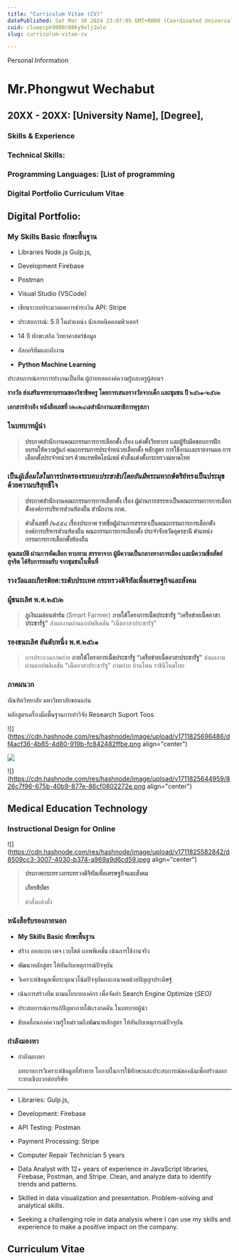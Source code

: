 ```yaml
---
title: "Curriculum Vitae (CV)"
datePublished: Sat Mar 30 2024 23:07:05 GMT+0000 (Coordinated Universal Time)
cuid: cluepcpk9000c08ky9xlj2wlo
slug: curriculum-vitae-cv

---
```


Personal Information

# Mr.Phongwut Wechabut

## 20XX - 20XX: \[University Name\], \[Degree\],

### Skills & Experience

### Technical Skills:

### Programming Languages: \[List of programming

### Digital Portfolio **Curriculum Vitae**

## Digital Portfolio:

### **My Skills Basic ทักษะพื้นฐาน**

* Libraries Node.js Gulp.js,
    
* Development Firebase
    
* Postman
    
* Visual Studio (VSCode)
    
* เขียนระบบประมวลผลการชำระเงิน API: Stripe
    
* ประสบการณ์: 5 ปี ในตำแหน่ง นักเทคนิคคอมพิวเตอร์
    
* 14 ปี ทักษะสกิล วิทยาศาสตร์ข้อมูล
    
* อัลกอริทึมและผังงาน
    
* **Python Machine Learning**
    

ประสบการณ์การการทำงานเป็นทีม ผู้ถ่ายทอดองค์ความรู้เเละครูผู้สอนฯ

**รางวัล ส่งเสริมจรรยาบรรณของวิชาชีพครู โดยการเสนอรางวัลจากเด็ก เเละชุมชน ปี ๒๕๖๑-๒๕๖๒**

**เอกสารอ้างอิง หนังสือเลขที่ ๖๒๐๒๔๗สำนักงานเลขาธิการคุรุสภา**

### ในบทบาทผู้นำ

> **ประกาศสำนักงานคณะกรรมการการเลือกตั้ง เรื่อง เเต่งตั้งวิทยากร เเละผู้รับผิดชอบการฝึกอบรมให้ความรู้แก่ คณะกรรมการประจำหน่วยเลือกตั้ง หลักสูตร การใช้งานเเละรายงานผล การเลือกตั้งประจำหน่วยฯ ด้วยเเรพพิคไลน์เพล์ คำสั่งเเต่งตั้งกระทรวงมหาดไทย**

### เป็น*ผู้เลื่อมใสใน*การปกครองระบอบ*ประชาธิปไตยอันมี*พระมหากษัตริย์ทรงเป็นประมุข ด้วยความบริสุทธิ์ใจ

> **ประกาศสำนักงานคณะกรรมการการเลือกตั้ง เรื่อง ผู้ผ่านการสรรหาเป็นคณะกรรมการการเลือกต้ังองค์การบริหารส่วนท้องถิ่น สำนักงาน กกต.**

> **คำสั่งเลขที่ /๒๕๕๔ เรื่องประกาศ รายชื่อผู้ผ่านการสรรหาเป็นคณะกรรมการการเลือกต้ังองค์การบริหารส่วนท้องถิ่น คณะกรรมการการเลือกตั้ง ประจำจังหวัดอุดรธานี ตำแหน่ง กรรมการการเลือกตั้งท้องถิ่น**

**คุณสมบัติ ผ่านการคัดเลือก ทาบทาม สรรหาจาก ผู้มีความเป็นกลางทางการเมือง เเละมีความชื่อสัตย์สุจริต ได้รับการยอมรับ จากชุมชนในพื้นที่**

### **รางวัลและเกียรติยศ:ระดับประเทศ** กระทรวงดิจิทัลเพื่อเศรษฐกิจและสังคม

### **ผู้ชนะเลิศ พ.ศ.๒๕๖๒**

> **ภูเงินเมล่อนฟาร์ม** (Smart Farmer) **ภายใต้โครงการเน็ตประชารัฐ “เครือข่ายเน็ตอาสาประชารัฐ”** ส่งผลงานผ่านแอปพลิเคชัน "เน็ตอาสาประชารัฐ"

### รองชนะเลิศ อันดับหนึ่ง พ.ศ.๒๕๖๑

> การประกวดภาพถ่าย **ภายใต้โครงการเน็ตประชารัฐ “เครือข่ายเน็ตอาสาประชารัฐ”** ส่งผลงานผ่านแอปพลิเคชัน "เน็ตอาสาประชารัฐ" ภาพถ่าย บ้านโพน ราชินีไหมไทย

### ภาคผนวก

บัณฑิตวิทยาลัย มหาวิทยาลัยขอนแก่น

หลักสูตรเครื่องมือพื้นฐานการทำวิจัย Research Suport Toos

![](https://cdn.hashnode.com/res/hashnode/image/upload/v1711825696486/df4acf36-4b85-4d80-919b-fc842482ffbe.png align="center")

![]( align="center")

![](https://cdn.hashnode.com/res/hashnode/image/upload/v1711825644959/826c7f96-675b-40b9-877e-86cf0802272e.png align="center")

## **Medical Education Technology**

### **Instructional Design for Online**

![](https://cdn.hashnode.com/res/hashnode/image/upload/v1711825582842/d8509cc3-3007-4030-b374-a969a9d6cd59.jpeg align="center")

> **ประกาศกระทรวงกระทรวงดิจิทัลเพื่อเศรษฐกิจและสังคม**
> 
> **เกียรติบัตร**
> 
> คำสั่งเเต่งตั้ง

### หนังสือรับรองภายนอก

* **My Skills Basic ทักษะพื้นฐาน**
    
* สร้าง ออกเเบบ เพจ เวบไชต์ เเอพพิเคชั่น เน้นการใช้งานจริง
    
* พัฒนาหลักสูตร ให้ทันกับเหตุการณ์ปัจจุบัน
    
* วิเคราะห์ข้อมูลเพื่อระบุแนวโน้มปัจจุบันเเละอนาคตด้วยปัญญาประดิษฐ์
    
* เน้นการสร้างทีม ตามนโยบายองค์กร เพื่อจัดทำ Search Engine Optimize (*SEO)*
    
* ประสบการณ์การแก้ปัญหาภายใต้เเรงกดดัน ในบทบาทผู้นำ
    
* ขับเคลื่อนองค์ความรู้ใหม่รวมถึงพัฒนาหลักสูตร ให้ทันกับเหตุการณ์ปัจจุบัน
    

### กำลังมองหา

* กำลังมองหา
    
    บทบาทการวิเคราะห์ข้อมูลที่ท้าทาย โอกาสในการใช้ทักษะและประสบการณ์ของฉันเพื่อสร้างผลกระทบเชิงบวกต่อบริษัท
    

---

* Libraries: Gulp.js,
    
* Development: Firebase
    
* API Testing: Postman
    
* Payment Processing: Stripe
    
* Computer Repair Technician 5 years
    
* Data Analyst with 12+ years of experience in JavaScript libraries, Firebase, Postman, and Stripe. Clean, and analyze data to identify trends and patterns.
    
* Skilled in data visualization and presentation. Problem-solving and analytical skills.
    
* Seeking a challenging role in data analysis where I can use my skills and experience to make a positive impact on the company.
    

## **Curriculum Vitae**